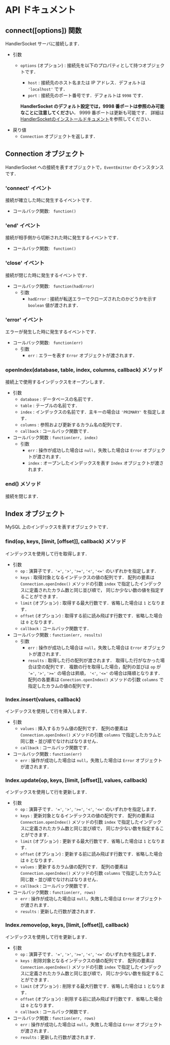 # API ドキュメント

## connect([options]) 関数

HandlerSocket サーバに接続します．

* 引数
    * `options` (オプション) : 接続先を以下のプロパティとして持つオブジェクトです．
        * `host` : 接続先のホスト名または IP アドレス．デフォルトは `'localhost'` です．
        * `port` : 接続先のポート番号です．デフォルトは `9998` です．

        **HandlerSocket のデフォルト設定では，9998 番ポートは参照のみ可能なことに注意してください．**
        9999 番ポートは更新も可能です．
        詳細は[HandlerSocketのインストールドキュメント](https://github.com/ahiguti/HandlerSocket-Plugin-for-MySQL/blob/master/docs-ja/installation.ja.txt)を参照してください．
* 戻り値
    * `Connection` オブジェクトを返します．

## Connection オブジェクト

HandlerSocket への接続を表すオブジェクトで，`EventEmitter` のインスタンスです．

### 'connect' イベント

接続が確立した時に発生するイベントです．

* コールバック関数: ` function()`

### 'end' イベント

接続が相手側から切断された時に発生するイベントです．

* コールバック関数: ` function()`

### 'close' イベント

接続が閉じた時に発生するイベントです．

* コールバック関数: ` function(hadError)`
    * 引数
        * `hadError` : 接続が転送エラーでクローズされたのかどうかを示す `boolean` 値が渡されます．

### 'error' イベント

エラーが発生した時に発生するイベントです．

* コールバック関数: ` function(err)`
    * 引数
        * `err` : エラーを表す `Error` オブジェクトが渡されます．

### openIndex(database, table, index, columns, callback) メソッド

接続上で使用するインデックスをオープンします．

* 引数
    * `database` : データベースの名前です．
    * `table` : テーブルの名前です．
    * `index` : インデックスの名前です．主キーの場合は `'PRIMARY'` を指定します．
    * `columns` : 参照および更新するカラム名の配列です．
    * `callback` : コールバック関数です．
* コールバック関数 : `function(err, index)`
    * 引数
        * `err` : 操作が成功した場合は `null`，失敗した場合は `Error` オブジェクトが渡されます．
        * `index` : オープンしたインデックスを表す `Index` オブジェクトが渡されます．

### end() メソッド

接続を閉じます．

## Index オブジェクト

MySQL 上のインデックスを表すオブジェクトです．

### find(op, keys, [limit, [offset]], callback) メソッド

インデックスを使用して行を取得します．

* 引数
    * `op` : 演算子です．`'='`, `'>'`, `'>='`, `'<'`, `'<='` のいずれかを指定します．
    * `keys` : 取得対象となるインデックスの値の配列です．
配列の要素は `Connection.openIndex()` メソッドの引数 `index` で指定したインデックスに定義されたカラム数と同じ並び順で，
同じか少ない数の値を指定することができます．
    * `limit` (オプション) : 取得する最大行数です．省略した場合は `1` となります．
    * `offset` (オプション) : 取得する前に読み飛ばす行数です．省略した場合は `0` となります．
    * `callback` : コールバック関数です．
* コールバック関数 : `function(err, results)`
    * 引数
        * `err` : 操作が成功した場合は `null`，失敗した場合は `Error` オブジェクトが渡されます．
        * `results` : 取得した行の配列が渡されます．
取得した行がなかった場合は空の配列です．
複数の行を取得した場合，配列の並びは `op` が `'='`, `'>'`, `'>='` の場合は昇順，
`'<'`, `'<='` の場合は降順となります．
配列の各要素は `Conection.openIndex()` メソッドの引数 `columns` で指定したカラムの値の配列です．

### Index.insert(values, callback)

インデックスを使用して行を挿入します．

* 引数
    * `values` : 挿入するカラム値の配列です．
配列の要素は `Connection.openIndex()` メソッドの引数 `columns` で指定したカラムと同じ数・並び順でなければなりません．
    * `callback` : コールバック関数です．
* コールバック関数 : `function(err)`
    * `err` : 操作が成功した場合は `null`，失敗した場合は `Error` オブジェクトが渡されます．

### Index.update(op, keys, [limit, [offset]], values, callback)

インデックスを使用して行を更新します．

* 引数
    * `op` : 演算子です．`'='`, `'>'`, `'>='`, `'<'`, `'<='` のいずれかを指定します．
    * `keys` : 更新対象となるインデックスの値の配列です．
配列の要素は `Connection.openIndex()` メソッドの引数 `index` で指定したインデックスに定義されたカラム数と同じ並び順で，
同じか少ない数を指定することができます．
    * `limit` (オプション) : 更新する最大行数です．省略した場合は `1` となります．
    * `offset` (オプション) : 更新する前に読み飛ばす行数です．省略した場合は `0` となります．
    * `values` : 更新するカラム値の配列です．
配列の要素は `Connection.openIndex()` メソッドの引数 `columns` で指定したカラムと同じ数・並び順でなければなりません．
    * `callback` : コールバック関数です．
* コールバック関数 : `function(err, rows)`
    * `err` : 操作が成功した場合は `null`，失敗した場合は `Error` オブジェクトが渡されます．
    * `results` : 更新した行数が渡されます．

### Index.remove(op, keys, [limit, [offset]], callback)

インデックスを使用して行を更新します．

* 引数
    * `op` : 演算子です．`'='`, `'>'`, `'>='`, `'<'`, `'<='` のいずれかを指定します．
    * `keys` : 削除対象となるインデックスの値の配列です．
配列の要素は `Connection.openIndex()` メソッドの引数 `index` で指定したインデックスに定義されたカラム数と同じ並び順で，
同じか少ない数を指定することができます．
    * `limit` (オプション) : 削除する最大行数です．省略した場合は `1` となります．
    * `offset` (オプション) : 削除する前に読み飛ばす行数です．省略した場合は `0` となります．
    * `callback` : コールバック関数です．
* コールバック関数 : `function(err, rows)`
    * `err` : 操作が成功した場合は `null`，失敗した場合は `Error` オブジェクトが渡されます．
    * `results` : 更新した行数が渡されます．
